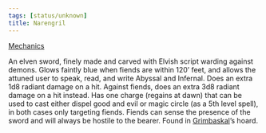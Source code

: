 ```yaml
---
tags: [status/unknown]
title: Narengril
---
```



[Mechanics](https://www.dndbeyond.com/magic-items/5346819-narengril)

An elven sword, finely made and carved with Elvish script warding against demons. Glows faintly blue when fiends are within 120’ feet, and allows the attuned user to speak, read, and write Abyssal and Infernal. Does an extra 1d8 radiant damage on a hit. Against fiends, does an extra 3d8 radiant damage on a hit instead. Has one charge (regains at dawn) that can be used to cast either dispel good and evil or magic circle (as a 5th level spell), in both cases only targeting fiends. Fiends can sense the presence of the sword and will always be hostile to the bearer. Found in [Grimbaskal](<../../../../people/other-nonhumans/mezzar.md>)’s hoard.